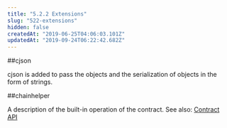 ```yaml
---
title: "5.2.2 Extensions"
slug: "522-extensions"
hidden: false
createdAt: "2019-06-25T04:06:03.101Z"
updatedAt: "2019-09-24T06:22:42.682Z"
---
```

##cjson

cjson is added to pass the objects and the serialization of objects in the form of strings.


##chainhelper

A description of the built-in operation of the contract. See also: [Contract API](https://dev.cocosbcx.io/docs/55-contract-api)